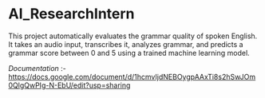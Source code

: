# AI_ResearchIntern
This project automatically evaluates the grammar quality of spoken English. It takes an audio input, transcribes it, analyzes grammar, and predicts a grammar score between 0 and 5 using a trained machine learning model.

*Documentation* :- https://docs.google.com/document/d/1hcmvIjdNEBOygpAAxTi8s2hSwJOm0QlgQwPIg-N-EbU/edit?usp=sharing
